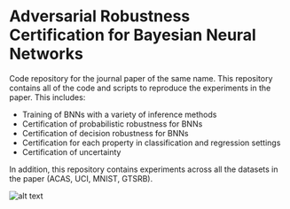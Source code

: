 # Adversarial Robustness Certification for Bayesian Neural Networks

Code repository for the journal paper of the same name. This repository contains all of the code and scripts to reproduce the experiments in the paper. This includes: 

* Training of BNNs with a variety of inference methods
* Certification of probabilistic robustness for BNNs
* Certification of decision robustness for BNNs
* Certification for each property in classification and regression settings
* Certification of uncertainty

In addition, this repository contains experiments across all the datasets in the paper (ACAS, UCI, MNIST, GTSRB).

![alt text](https://raw.githubusercontent.com/matthewwicker/ProbabilisticSafetyforBNNs/master/SimpleSafetyExample/Example.png)
